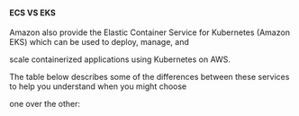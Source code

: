 #### ECS VS EKS


Amazon also provide the Elastic Container Service for Kubernetes (Amazon EKS) which can be used to deploy, manage, and

scale containerized applications using Kubernetes on AWS.


The table below describes some of the differences between these services to help you understand when you might choose

one over the other:

